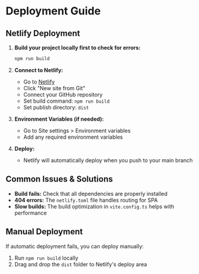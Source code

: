
# Deployment Guide

## Netlify Deployment

1. **Build your project locally first to check for errors:**
   ```bash
   npm run build
   ```

2. **Connect to Netlify:**
   - Go to [Netlify](https://netlify.com)
   - Click "New site from Git"
   - Connect your GitHub repository
   - Set build command: `npm run build`
   - Set publish directory: `dist`

3. **Environment Variables (if needed):**
   - Go to Site settings > Environment variables
   - Add any required environment variables

4. **Deploy:**
   - Netlify will automatically deploy when you push to your main branch

## Common Issues & Solutions

- **Build fails:** Check that all dependencies are properly installed
- **404 errors:** The `netlify.toml` file handles routing for SPA
- **Slow builds:** The build optimization in `vite.config.ts` helps with performance

## Manual Deployment

If automatic deployment fails, you can deploy manually:
1. Run `npm run build` locally
2. Drag and drop the `dist` folder to Netlify's deploy area
